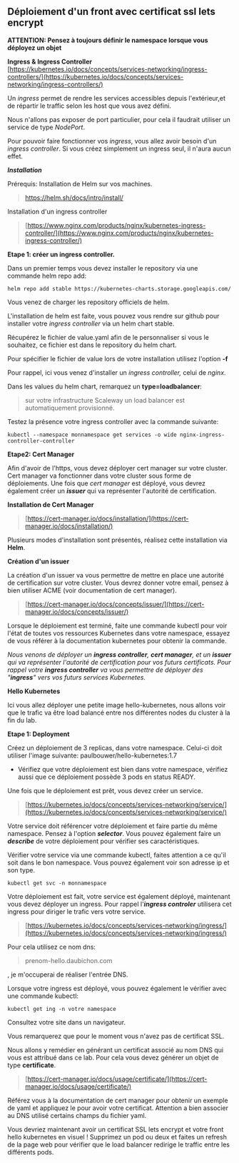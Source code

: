 ## Déploiement d'un front avec certificat ssl lets encrypt

**ATTENTION: Pensez à toujours définir le namespace lorsque vous déployez un objet**

**Ingress & Ingress Controller**
[https://kubernetes.io/docs/concepts/services-networking/ingress-controllers/](https://kubernetes.io/docs/concepts/services-networking/ingress-controllers/)

Un *ingress* permet de rendre les services accessibles depuis l'extérieur,et de répartir le traffic selon les host que vous avez défini.

Nous n'allons pas exposer de port particulier, pour cela il faudrait utiliser un service de type *NodePort*.

Pour pouvoir faire fonctionner vos *ingress*, vous allez avoir besoin d'un *ingress controller*.
Si vous créez simplement un ingress seul, il n'aura aucun effet.

***Installation***

Prérequis: Installation de Helm sur vos machines. 
> https://helm.sh/docs/intro/install/

Installation d'un ingress controller
>[https://www.nginx.com/products/nginx/kubernetes-ingress-controller/](https://www.nginx.com/products/nginx/kubernetes-ingress-controller/)

**Etape 1: créer un ingress controller.** 

Dans un premier temps vous devez installer le repository via une commande helm repo add:

    helm repo add stable https://kubernetes-charts.storage.googleapis.com/

Vous venez de charger les repository officiels de helm.

L'installation de helm est faite, vous pouvez vous rendre sur github pour installer votre *ingress controller* via un helm chart stable.

Récupérez le fichier de value.yaml afin de le personnaliser si vous le souhaitez, ce fichier est dans le repository 
du helm chart.

Pour spécifier le fichier de value lors de votre installation utilisez l'option **-f** 

Pour rappel, ici vous venez d'installer un *ingress controller,* celui de *nginx*. 

Dans les values du helm chart, remarquez un **type=loadbalancer**:
> sur votre infrastructure Scaleway un load balancer est automatiquement provisionné.

Testez la présence votre ingress controller avec la commande suivante: 

    kubectl --namespace monnamespace get services -o wide nginx-ingress-controller-controller

**Etape2: Cert Manager**

Afin d'avoir de l'https, vous devez déployer cert manager sur votre cluster. 
Cert manager va fonctionner dans votre cluster sous forme de déploiements.
Une fois que *cert manager* est déployé, vous devrez également créer un ***issuer*** qui va représenter 
l'autorité de certification.

**Installation de Cert Manager**

> [https://cert-manager.io/docs/installation/](https://cert-manager.io/docs/installation/)

Plusieurs modes d'installation sont présentés, réalisez cette installation via **Helm**.  

**Création d'un issuer**

La création d'un issuer va vous permettre de mettre en place une autorité de certification sur votre cluster.
Vous devrez donner votre email, pensez à bien utiliser ACME (voir documentation de cert manager). 
> [https://cert-manager.io/docs/concepts/issuer/](https://cert-manager.io/docs/concepts/issuer/)

Lorsque le déploiement est terminé, faite une commande kubectl pour voir l'état de toutes vos ressources Kubernetes dans votre namespace, essayez de vous référer à la documentation kubernetes pour obtenir la commande.

 

*Nous venons de déployer un **ingress controller**, **cert manager**, et un **issuer** qui va représenter
l'autorité de certification pour vos futurs certificats. 
Pour rappel votre **ingress controller** va vous permettre de déployer des "**ingress**" vers vos futurs 
services Kubernetes.*

**Hello Kubernetes**

Ici vous allez déployer une petite image hello-kubernetes, nous allons voir que le trafic va être load balancé entre nos différentes nodes du cluster à la fin du lab. 

**Etape 1: Deployment**

Créez un déploiement de 3 replicas, dans votre namespace. Celui-ci doit utiliser
l'image suivante: paulbouwer/hello-kubernetes:1.7

- Vérifiez que votre déploiement est bien dans votre namespace, vérifiez aussi que ce déploiement possède 
3 pods en status READY. 

Une fois que le déploiement est prêt, vous devez créer un service. 

> [https://kubernetes.io/docs/concepts/services-networking/service/](https://kubernetes.io/docs/concepts/services-networking/service/)

Votre service doit référencer votre déploiement et faire partie du même namespace.
Pensez à l'option ***selector***. Vous pouvez également faire un ***describe*** de votre déploiement pour vérifier 
ses caractéristiques.

Vérifier votre service via une commande kubectl, faites attention a ce qu'il soit dans le bon namespace.
Vous pouvez également voir son adresse ip et son type.  

    kubectl get svc -n monnamespace

Votre déploiement est fait, votre service est également déployé, maintenant vous devez déployer un 
ingress. Pour rappel l'***ingress controler*** utilisera cet ingress pour diriger le trafic vers votre service. 
> [https://kubernetes.io/docs/concepts/services-networking/ingress/](https://kubernetes.io/docs/concepts/services-networking/ingress/)

Pour cela utilisez ce nom dns: 

> prenom-hello.daubichon.com

, je m'occuperai de réaliser l'entrée DNS. 

Lorsque votre ingress est déployé, vous pouvez également le vérifier avec une commande kubectl:

    kubectl get ing -n votre namespace

Consultez votre site dans un navigateur.

Vous remarquerez que pour le moment vous n'avez pas de certificat SSL. 

Nous allons y remédier en générant un certificat associé au nom DNS qui vous est attribué dans ce lab. 
Pour cela vous devez générer un objet de type **certificate**.

>    [https://cert-manager.io/docs/usage/certificate/](https://cert-manager.io/docs/usage/certificate/)


Référez vous à la documentation de cert manager pour obtenir un exemple de yaml et appliquez le pour 
avoir votre certificat. Attention a bien associer au DNS utilisé certains champs du fichier yaml.

Vous devriez maintenant avoir un certificat SSL lets encrypt et votre front hello kubernetes en visuel !
Supprimez un pod ou deux et faites un refresh de la page web pour vérifier que le load balancer redirige le traffic entre les différents pods.
